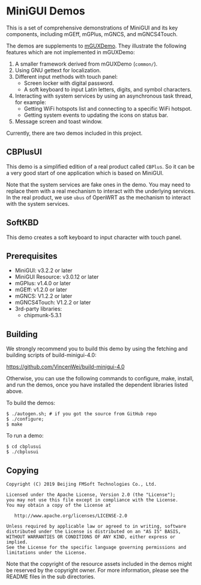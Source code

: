 # MiniGUI Demos

This is a set of comprehensive demonstrations of MiniGUI and
its key components, including mGEff, mGPlus, mGNCS, and mGNCS4Touch.

The demos are supplements to [mGUXDemo]. They illustrate the following
features which are not implemented in mGUXDemo:

1. A smaller framework derived from mGUXDemo (`common/`).
1. Using GNU gettext for localization.
1. Different input methods with touch panel:
   * Screen locker with digital password.
   * A soft keyboard to input Latin letters, digits, and symbol characters.
1. Interacting with system services by using an asynchronous task thread,
for example:
   * Getting WiFi hotspots list and connecting to a specific WiFi hotspot.
   * Getting system events to updating the icons on status bar.
1. Message screen and toast window.

Currently, there are two demos included in this project.

## CBPlusUI

This demo is a simplified edition of a real product called `CBPlus`.
So it can be a very good start of one application which is based on MiniGUI.

Note that the system services are fake ones in the demo. You may need
to replace them with a real mechanism to interact with the underlying
services. In the real product, we use `ubus` of OpenWRT as the
mechanism to interact with the system services.

## SoftKBD

This demo creates a soft keyboard to input character with touch panel.

## Prerequisites

  * MiniGUI: v3.2.2 or later
  * MiniGUI Resource: v3.0.12 or later
  * mGPlus: v1.4.0 or later
  * mGEff: v1.2.0 or later
  * mGNCS: V1.2.2 or later
  * mGNCS4Touch: V1.2.2 or later
  * 3rd-party libraries:
    * chipmunk-5.3.1

## Building

We strongly recommend you to build this demo by using the fetching and building
scripts of build-minigui-4.0:

https://github.com/VincenWei/build-minigui-4.0

Otherwise, you can use the following commands to configure, make, install,
and run the demos, once you have installed the dependent libraries listed
above.

To build the demos:

    $ ./autogen.sh; # if you got the source from GitHub repo
    $ ./configure;
    $ make

To run a demo:

    $ cd cbplusui
    $ ./cbplusui

## Copying

    Copyright (C) 2019 Beijing FMSoft Technologies Co., Ltd.

    Licensed under the Apache License, Version 2.0 (the "License");
    you may not use this file except in compliance with the License.
    You may obtain a copy of the License at

       http://www.apache.org/licenses/LICENSE-2.0

    Unless required by applicable law or agreed to in writing, software
    distributed under the License is distributed on an "AS IS" BASIS,
    WITHOUT WARRANTIES OR CONDITIONS OF ANY KIND, either express or implied.
    See the License for the specific language governing permissions and
    limitations under the License.

Note that the copyright of the resource assets included in the demos
might be reserved by the copyright owner. For more information,
please see the README files in the sub directories.

[mGUXDemo]: https://github.com/VincentWei/cell-phone-ux-demo

